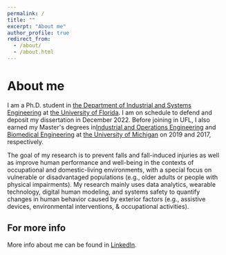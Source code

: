 ```yaml
---
permalink: /
title: ""
excerpt: "About me"
author_profile: true
redirect_from: 
  - /about/
  - /about.html
---
```


About me
======
I am a Ph.D. student in [the Department of Industrial and Systems Engineering](https://www.ise.ufl.edu) at [the University of Florida](https://www.ufl.edu). I am on schedule to defend and deposit my dissertation in December 2022. Before joining in UFL, I also earned my Master's degrees in[Industrial and Operations Engineering](https://ioe.engin.umich.edu) and [Biomedical Engineering](https://bme.umich.edu) at [the University of Michigan](https://umich.edu) on 2019 and 2017, respectively. 

The goal of my research is to prevent falls and fall-induced injuries as well as improve human performance and well-being in the contexts of occupational and domestic-living environments, with a special focus on vulnerable or disadvantaged populations (e.g., older adults or people with physical impairments). My research mainly uses data analytics, wearable technology, digital human modeling, and systems safety to quantify changes in human behavior caused by exterior factors (e.g., assistive devices, environmental interventions, & occupational activities).

For more info
------
More info about me can be found in [LinkedIn](www.linkedin.com/in/yueluo-ufl). 
